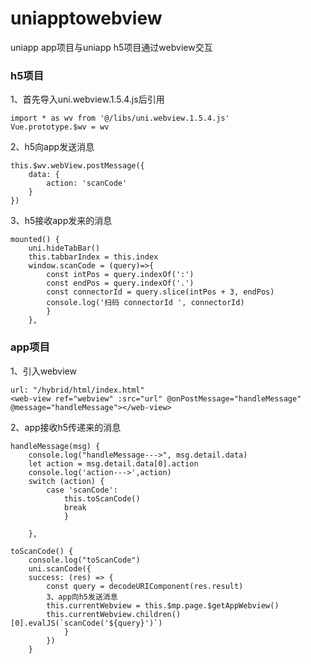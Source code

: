 # uniapptowebview
uniapp app项目与uniapp h5项目通过webview交互

### h5项目
1、首先导入uni.webview.1.5.4.js后引用
```vue
import * as wv from '@/libs/uni.webview.1.5.4.js'
Vue.prototype.$wv = wv
```
2、h5向app发送消息
```vue
this.$wv.webView.postMessage({
	data: {
		action: 'scanCode'
	}
})
```

3、h5接收app发来的消息
```vue
mounted() {
	uni.hideTabBar()
	this.tabbarIndex = this.index
	window.scanCode = (query)=>{
		const intPos = query.indexOf(':')
		const endPos = query.indexOf('.')
		const connectorId = query.slice(intPos + 3, endPos)
		console.log('扫码 connectorId ', connectorId)
		}
	},
```
### app项目
1、引入webview
```vue
url: "/hybrid/html/index.html"
<web-view ref="webview" :src="url" @onPostMessage="handleMessage" @message="handleMessage"></web-view>
```
2、app接收h5传递来的消息
```vue
handleMessage(msg) {
	console.log("handleMessage--->", msg.detail.data)
	let action = msg.detail.data[0].action
	console.log('action--->',action)
	switch (action) {
		case 'scanCode':
			this.toScanCode()
			break
			}

	},
```

```vue
toScanCode() {
	console.log("toScanCode")
	uni.scanCode({
	success: (res) => {
		const query = decodeURIComponent(res.result)
		3、app向h5发送消息
		this.currentWebview = this.$mp.page.$getAppWebview()
		this.currentWebview.children()[0].evalJS(`scanCode('${query}')`)
			}
		})
	}
```  
